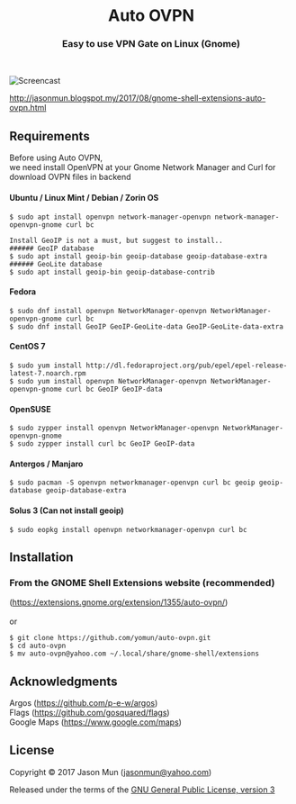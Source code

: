 <h1 align="center">Auto OVPN</h1>
<h3 align="center">Easy to use VPN Gate on Linux (Gnome)</h3>
<br>

![Screencast](https://extensions.gnome.org/extension-data/screenshots/screenshot_1355.png)

http://jasonmun.blogspot.my/2017/08/gnome-shell-extensions-auto-ovpn.html
<br>

## Requirements

Before using Auto OVPN, <br>
we need install OpenVPN at your Gnome Network Manager and Curl for download OVPN files in backend<br>

#### Ubuntu / Linux Mint / Debian / Zorin OS
```
$ sudo apt install openvpn network-manager-openvpn network-manager-openvpn-gnome curl bc

Install GeoIP is not a must, but suggest to install..
###### GeoIP database
$ sudo apt install geoip-bin geoip-database geoip-database-extra
###### GeoLite database
$ sudo apt install geoip-bin geoip-database-contrib
```
#### Fedora
```
$ sudo dnf install openvpn NetworkManager-openvpn NetworkManager-openvpn-gnome curl bc
$ sudo dnf install GeoIP GeoIP-GeoLite-data GeoIP-GeoLite-data-extra
```
#### CentOS 7
```
$ sudo yum install http://dl.fedoraproject.org/pub/epel/epel-release-latest-7.noarch.rpm
$ sudo yum install openvpn NetworkManager-openvpn NetworkManager-openvpn-gnome curl bc GeoIP GeoIP-data
```
#### OpenSUSE
```
$ sudo zypper install openvpn NetworkManager-openvpn NetworkManager-openvpn-gnome
$ sudo zypper install curl bc GeoIP GeoIP-data
```
#### Antergos / Manjaro
```
$ sudo pacman -S openvpn networkmanager-openvpn curl bc geoip geoip-database geoip-database-extra
```
#### Solus 3 (Can not install geoip)
```
$ sudo eopkg install openvpn networkmanager-openvpn curl bc
```
## Installation

### From the GNOME Shell Extensions website (recommended)
(https://extensions.gnome.org/extension/1355/auto-ovpn/)
<br><br>
or
```
$ git clone https://github.com/yomun/auto-ovpn.git
$ cd auto-ovpn
$ mv auto-ovpn@yahoo.com ~/.local/share/gnome-shell/extensions
```
## Acknowledgments

Argos (https://github.com/p-e-w/argos)<br>
Flags (https://github.com/gosquared/flags)<br>
Google Maps (https://www.google.com/maps)

## License

Copyright &copy; 2017 Jason Mun (<jasonmun@yahoo.com>)

Released under the terms of the [GNU General Public License, version 3](https://gnu.org/licenses/gpl.html)
